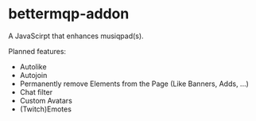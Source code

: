 # bettermqp-addon
A JavaScirpt that enhances musiqpad(s).

Planned features:

- Autolike
- Autojoin
- Permanently remove Elements from the Page (Like Banners, Adds, ...)
- Chat filter
- Custom Avatars
- (Twitch)Emotes
